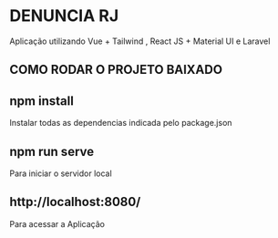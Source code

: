 # DENUNCIA RJ 
Aplicação utilizando Vue + Tailwind , React JS + Material UI e Laravel  

## COMO RODAR O PROJETO BAIXADO

## npm install
Instalar todas as dependencias indicada pelo package.json

## npm run serve
Para iniciar o servidor local

## http://localhost:8080/
Para acessar a Aplicação

